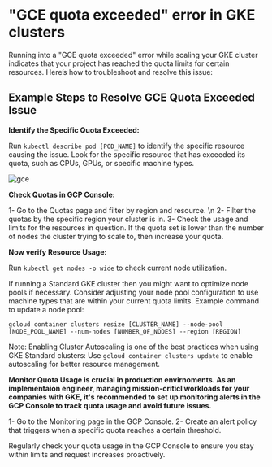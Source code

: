 # "GCE quota exceeded"  error in GKE clusters #

Running into a "GCE quota exceeded" error while scaling your GKE cluster indicates that your project has reached the quota limits for certain resources. Here’s how to troubleshoot and resolve this issue:

## Example Steps to Resolve GCE Quota Exceeded Issue

**Identify the Specific Quota Exceeded:**

Run ```kubectl describe pod [POD_NAME]``` to identify the specific resource causing the issue. Look for the specific resource that has exceeded its quota, such as CPUs, GPUs, or specific machine types.

![gce](https://github.com/user-attachments/assets/37dae0dd-e987-4b5b-a236-3d8f29a7570a)

**Check Quotas in GCP Console:**

1- Go to the Quotas page and filter by region and resource. \n
2- Filter the quotas by the specific region your cluster is in.
3- Check the usage and limits for the resources in question. If the quota set is lower than the number of nodes the cluster trying to scale to, then increase your quota.

**Now verify Resource Usage:**

Run ```kubectl get nodes -o wide``` to check current node utilization.

If running a Standard GKE cluster then you might want to optimize node pools if necessary. Consider adjusting your node pool configuration to use machine types that are within your current quota limits.
Example command to update a node pool:
```
gcloud container clusters resize [CLUSTER_NAME] --node-pool [NODE_POOL_NAME] --num-nodes [NUMBER_OF_NODES] --region [REGION]
```

Note: Enabling Cluster Autoscaling is one of the best practices when using GKE Standard clusters:
Use ```gcloud container clusters update``` to enable autoscaling for better resource management.


**Monitor Quota Usage is crucial in production envirnoments. As an implementaion engineer, managing mission-criticl workloads for your companies with GKE, it's recommended to set up monitoring alerts in the GCP Console to track quota usage and avoid future issues.**

1- Go to the Monitoring page in the GCP Console.
2- Create an alert policy that triggers when a specific quota reaches a certain threshold.

Regularly check your quota usage in the GCP Console to ensure you stay within limits and request increases proactively.
